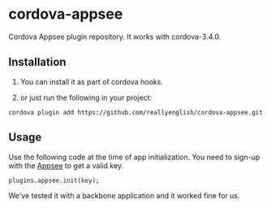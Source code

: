 # cordova-appsee

Cordova Appsee plugin repository. It works with cordova-3.4.0.

## Installation

1. You can install it as part of cordova hooks.

2. or just run the following in your project:

```
cordova plugin add https://github.com/reallyenglish/cordova-appsee.git
```

## Usage

Use the following code at the time of app initialization. You need to
sign-up with the [Appsee](http://appsee.com/) to get a valid key.

```
plugins.appsee.init(key);
```

We've tested it with a backbone application and it worked fine for us.
